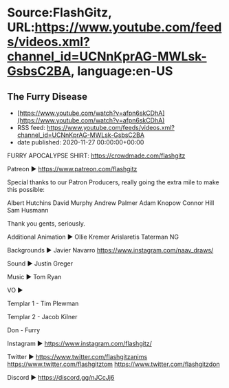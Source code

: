# Source:FlashGitz, URL:https://www.youtube.com/feeds/videos.xml?channel_id=UCNnKprAG-MWLsk-GsbsC2BA, language:en-US

## The Furry Disease
 - [https://www.youtube.com/watch?v=afpn6skCDhA](https://www.youtube.com/watch?v=afpn6skCDhA)
 - RSS feed: https://www.youtube.com/feeds/videos.xml?channel_id=UCNnKprAG-MWLsk-GsbsC2BA
 - date published: 2020-11-27 00:00:00+00:00

FURRY APOCALYPSE SHIRT:
https://crowdmade.com/flashgitz

Patreon ►
https://www.patreon.com/flashgitz

Special thanks to our Patron Producers, really going the extra mile to make this possible:

Albert Hutchins
David Murphy
Andrew Palmer
Adam Knopow
Connor Hill
Sam Husmann

Thank you gents, seriously.

Additional Animation ► 
Ollie Kremer
Arislaretis
Taterman NG

Backgrounds ►
Javier Navarro https://www.instagram.com/naav_draws/

Sound ►
Justin Greger

Music ►
Tom Ryan

VO ► 

Templar 1 - Tim Plewman

Templar 2 - Jacob Kilner

Don - Furry

Instagram ►
https://www.instagram.com/flashgitz/

Twitter ►
https://www.twitter.com/flashgitzanims
https://www.twitter.com/flashgitztom
https://www.twitter.com/flashgitzdon

Discord ►
https://discord.gg/nJCcJj6

